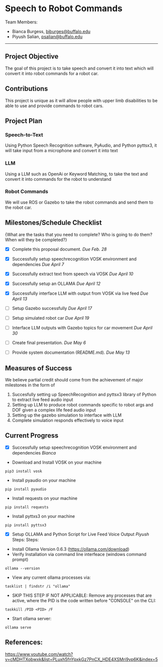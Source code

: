 
# Speech to Robot Commands

Team Members:
- Bianca Burgess, biburges@buffalo.edu
- Piyush Salian, psalian@buffalo.edu

--- 

## Project Objective
The goal of this project is to take speech and convert it into text which will convert it into robot commands for a robot car.


## Contributions
This project is unique as it will allow people with upper limb disabilities to be able to use and provide commands to robot cars.

## Project Plan

### Speech-to-Text

Using Python Speech Recognition software, PyAudio, and Python pyttsx3, it will take input from a microphone and convert it into text

### LLM

Using a LLM such as OpenAi or Keyword Matching, to take the text and convert it into commands for the robot to understand

### Robot Commands

We will use ROS or Gazebo to take the robot commands and send them to the robot car.

## Milestones/Schedule Checklist
{What are the tasks that you need to complete?  Who is going to do them?  When will they be completed?}
- [x] Complete this proposal document.  *Due Feb. 28*
- [x] Successfully setup speechrecognition VOSK environment and dependencies *Due April 7*
- [x] Successfully extract text from speech via VOSK *Due April 10*
- [x] Successfully setup an OLLAMA *Due April 12*
- [x] Successfully interface LLM with output from VOSK via live feed *Due April 13*
- [ ] Setup Gazebo successfully *Due April 17*
- [ ] Setup simulated robot car *Due April 19*
- [ ] Interface LLM outputs with Gazebo topics for car movement *Due April 30*
- [ ] Create final presentation.  *Due May 6*
- [ ] Provide system documentation (README.md).  *Due May 13*


## Measures of Success
We believe partial credit should come from the achievement of major milestones in the form of 
1) Succesfully setting up SpeechRecognition and pyttsx3 library of Python to extract live feed audio input
2) Setting up LLM to produce robot commands specific to robot args and DOF given a complex life feed audio input
3) Setting up the gazebo simulation to interface with LLM 
4) Complete simulation responds effectively to voice input

## Current Progress
- [x] Successfully setup speechrecognition VOSK environment and dependencies *Bianca*
- Download and Install VOSK on your machine
```    
pip3 install vosk
 ```
- Install pyaudio on your machine
```      
pip install pyaudio
```
- Install requests on your machine
```      
pip install requests
```
- Install pyttxs3 on your machine
```
pip install pyttsx3
```
    
- [x] Setup OLLAMA and Python Script for Live Feed Voice Output *Piyush*
Steps:
Steps:
- Install Ollama Version 0.6.3 (https://ollama.com/download)
- Verify Installation via command line interfeace (windows command prompt)
```
ollama --version
```
- View any current ollama processes via:
```
tasklist | findstr /i "ollama"
```
- SKIP THIS STEP IF NOT APPLICABLE: Remove any processes that are active, where the PID is the code written before "CONSOLE" on the CLI:
```
taskkill /PID <PID> /F
```
- Start ollama server:
```
ollama serve
```

## References:
https://www.youtube.com/watch?v=cMDHTXobwxk&list=PLuxh5fnYpxkGz7PnCX_HDE4XSMri9vp6K&index=5
